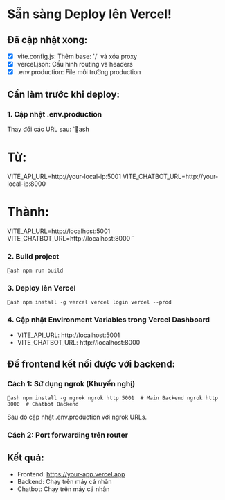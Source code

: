 #  Sẵn sàng Deploy lên Vercel!

##  Đã cập nhật xong:
- [x] vite.config.js: Thêm base: '/' và xóa proxy
- [x] vercel.json: Cấu hình routing và headers
- [x] .env.production: File môi trường production

##  Cần làm trước khi deploy:

### 1. Cập nhật .env.production
Thay đổi các URL sau:
`ash
# Từ:
VITE_API_URL=http://your-local-ip:5001
VITE_CHATBOT_URL=http://your-local-ip:8000

# Thành:
VITE_API_URL=http://localhost:5001
VITE_CHATBOT_URL=http://localhost:8000
`

### 2. Build project
`ash
npm run build
`

### 3. Deploy lên Vercel
`ash
npm install -g vercel
vercel login
vercel --prod
`

### 4. Cập nhật Environment Variables trong Vercel Dashboard
- VITE_API_URL: http://localhost:5001
- VITE_CHATBOT_URL: http://localhost:8000

##  Để frontend kết nối được với backend:

### Cách 1: Sử dụng ngrok (Khuyến nghị)
`ash
npm install -g ngrok
ngrok http 5001  # Main Backend
ngrok http 8000  # Chatbot Backend
`

Sau đó cập nhật .env.production với ngrok URLs.

### Cách 2: Port forwarding trên router

##  Kết quả:
- Frontend: https://your-app.vercel.app
- Backend: Chạy trên máy cá nhân
- Chatbot: Chạy trên máy cá nhân